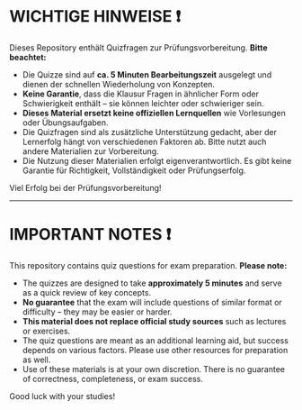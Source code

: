 # WICHTIGE HINWEISE ❗  

Dieses Repository enthält Quizfragen zur Prüfungsvorbereitung. **Bitte beachtet:**  

- Die Quizze sind auf **ca. 5 Minuten Bearbeitungszeit** ausgelegt und dienen der schnellen Wiederholung von Konzepten.  
- **Keine Garantie**, dass die Klausur Fragen in ähnlicher Form oder Schwierigkeit enthält – sie können leichter oder schwieriger sein.  
- **Dieses Material ersetzt keine offiziellen Lernquellen** wie Vorlesungen oder Übungsaufgaben.  
- Die Quizfragen sind als zusätzliche Unterstützung gedacht, aber der Lernerfolg hängt von verschiedenen Faktoren ab. Bitte nutzt auch andere Materialien zur Vorbereitung.  
- Die Nutzung dieser Materialien erfolgt eigenverantwortlich. Es gibt keine Garantie für Richtigkeit, Vollständigkeit oder Prüfungserfolg.

Viel Erfolg bei der Prüfungsvorbereitung! 

---

# IMPORTANT NOTES ❗  

This repository contains quiz questions for exam preparation. **Please note:**  

- The quizzes are designed to take **approximately 5 minutes** and serve as a quick review of key concepts.  
- **No guarantee** that the exam will include questions of similar format or difficulty – they may be easier or harder.  
- **This material does not replace official study sources** such as lectures or exercises.  
- The quiz questions are meant as an additional learning aid, but success depends on various factors. Please use other resources for preparation as well.  
- Use of these materials is at your own discretion. There is no guarantee of correctness, completeness, or exam success.

Good luck with your studies!
